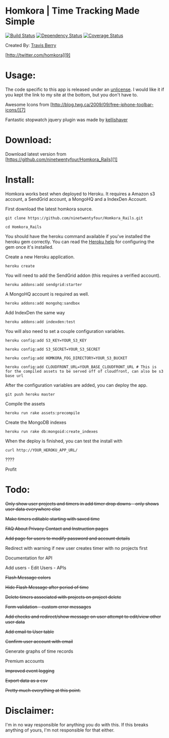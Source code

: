 Homkora | Time Tracking Made Simple
========
[![Build Status](https://travis-ci.org/ninetwentyfour/Homkora_Rails.png?branch=master)](https://travis-ci.org/ninetwentyfour/Homkora_Rails) [![Dependency Status](https://gemnasium.com/ninetwentyfour/Homkora_Rails.png)](https://gemnasium.com/ninetwentyfour/Homkora_Rails) [![Coverage Status](https://coveralls.io/repos/ninetwentyfour/Homkora_Rails/badge.png?branch=master)](https://coveralls.io/r/ninetwentyfour/Homkora_Rails)


Created By: [Travis Berry][2]

[http://twitter.com/homkora][9]

Usage: 
===============
The code specific to this app is released under an [unlicense][10]. I would like it if you kept the link to my site at the bottom, but you don't have to.

Awesome Icons from [http://blog.twg.ca/2009/09/free-iphone-toolbar-icons/][7]

Fantastic stopwatch jquery plugin was made by [kellishaver][8]

 
Download:
=========
Download latest version from [https://github.com/ninetwentyfour/Homkora_Rails][1]

Install:
=========

Homkora works best when deployed to Heroku. It requires a Amazon s3 account, a SendGrid account, a MongoHQ and a IndexDen Account.

First download the latest homkora source.

    git clone https://github.com/ninetwentyfour/Homkora_Rails.git

    cd Homkora_Rails

You should have the heroku command available if you've installed the heroku gem correctly. You can read the [Heroku help](https://devcenter.heroku.com/articles/heroku-command) for configuring the gem once it's installed.

Create a new Heroku application.

    heroku create

You will need to add the SendGrid addon (this requires a verified account).

    heroku addons:add sendgrid:starter

A MongoHQ account is required as well.

    heroku addons:add mongohq:sandbox

Add IndexDen the same way

    heroku addons:add indexden:test

You will also need to set a couple configuration variables.

    heroku config:add S3_KEY=YOUR_S3_KEY

    heroku config:add S3_SECRET=YOUR_S3_SECRET

    heroku config:add HOMKORA_FOG_DIRECTORY=YOUR_S3_BUCKET

    heroku config:add CLOUDFRONT_URL=YOUR_BASE_CLOUDFRONT_URL # This is for the compiled assets to be served off of cloudfront, can also be s3 base url

After the configuration variables are added, you can deploy the app.

    git push heroku master

Compile the assets

    heroku run rake assets:precompile

Create the MongoDB indexes

    heroku run rake db:mongoid:create_indexes

When the deploy is finished, you can test the install with

    curl http://YOUR_HEROKU_APP_URL/

????

Profit

Todo:
======================== 

<del>Only show user projects and timers in add timer drop downs - only shows user data everywhere else</del>

<del>Make timers editable starting with saved time</del>

<del>FAQ About Privacy Contact and Instruction pages</del>

<del>Add page for users to modify password and account details</del>

Redirect with warning if new user creates timer with no projects first

Documentation for API

Add users - Edit Users - APIs

<del>Flash Message colors</del>

<del>Hide Flash Message after period of time</del>

<del>Delete timers associated with projects on project delete</del>

<del>Form validation - custom error messages</del>

<del>Add checks and redirect/show message on user attempt to edit/view other user data</del>

<del>Add email to User table</del>

<del>Confirm user account with email</del>

Generate graphs of time records

Premium accounts

<del>Improved event logging</del>

<del>Export data as a csv</del>

<del>Pretty much everything at this point.</del>


Disclaimer:
===========
I'm in no way responsible for anything you do with this. If this breaks anything of yours, I'm not responsible for that either.

  [1]: https://github.com/ninetwentyfour/Homkora_Rails
  [2]: http://www.travisberry.com
  [3]: http://cakephp.org/
  [4]: http://www.opensource.org/licenses/mit-license.php
  [5]: http://book.cakephp.org/view/914/Production
  [6]: http://book.cakephp.org/view/922/Database-Configuration
  [7]: http://blog.twg.ca/2009/09/free-iphone-toolbar-icons/
  [8]: https://github.com/kellishaver/stopwatch
  [9]: http://twitter.com/homkora
  [10]: http://unlicense.org/
  [11]: http://bakery.cakephp.org/articles/alkemann/2008/10/21/logablebehavior
  [12]: https://github.com/interlock/acl_plugin
  [13]: http://code.google.com/p/phamlp/
  [14]: http://michelf.com/projects/php-markdown/

